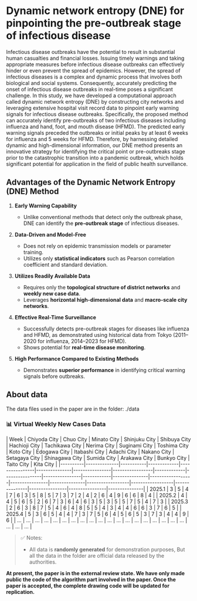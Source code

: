 # Dynamic network entropy (DNE) for pinpointing the pre-outbreak stage of infectious disease
 Infectious disease outbreaks have the potential to result in substantial human casualties and financial losses. Issuing timely warnings and taking appropriate measures before infectious disease outbreaks can effectively hinder or even prevent the spread of epidemics. However, the spread of infectious diseases is a complex and dynamic process that involves both biological and social systems. Consequently, accurately predicting the onset of infectious disease outbreaks in real-time poses a significant challenge. In this study, we have developed a computational approach called dynamic network entropy (DNE) by constructing city networks and leveraging extensive hospital visit record data to pinpoint early warning signals for infectious disease outbreaks. Specifically, the proposed method can accurately identify pre-outbreaks of two infectious diseases including influenza and hand, foot, and mouth disease (HFMD). The predicted early warning signals preceded the outbreaks or initial peaks by at least 6 weeks for influenza and 5 weeks for HFMD. Therefore, by harnessing detailed dynamic and high-dimensional information, our DNE method presents an innovative strategy for identifying the critical point or pre-outbreaks stage prior to the catastrophic transition into a pandemic outbreak, which holds significant potential for application in the field of public health surveillance.

## Advantages of the Dynamic Network Entropy (DNE) Method

1. **Early Warning Capability**  
   - Unlike conventional methods that detect only the outbreak phase, DNE can identify the **pre-outbreak stage** of infectious diseases.

2. **Data-Driven and Model-Free**  
   - Does not rely on epidemic transmission models or parameter training.
   - Utilizes only **statistical indicators** such as Pearson correlation coefficient and standard deviation.

3. **Utilizes Readily Available Data**  
   - Requires only the **topological structure of district networks** and **weekly new case data**.
   - Leverages **horizontal high-dimensional data** and **macro-scale city networks**.

4. **Effective Real-Time Surveillance**  
   - Successfully detects pre-outbreak stages for diseases like influenza and HFMD, as demonstrated using historical data from Tokyo (2011–2020 for influenza, 2014–2023 for HFMD).
   - Shows potential for **real-time disease monitoring**.

5. **High Performance Compared to Existing Methods**  
   - Demonstrates **superior performance** in identifying critical warning signals before outbreaks.

## About data
The data files used in the paper are in the folder: ./data

### 📊 Virtual Weekly New Cases Data 
| Week     | Chiyoda City | Chuo City | Minato City | Shinjuku City | Shibuya City | Hachioji City | Tachikawa City | Nerima City | Suginami City | Toshima City | Koto City | Edogawa City | Itabashi City | Adachi City | Nakano City | Setagaya City | Shinagawa City | Sumida City | Arakawa City | Bunkyo City | Taito City | Kita City |
|----------|--------------|-----------|-------------|----------------|---------------|----------------|-----------------|-------------|----------------|----------------|------------|---------------|------------------|----------------|---------------|------------------|------------------|---------------|----------------|----------------|---------------|
| 2025.1   | 3            | 5         | 4           | 7              | 6             | 3              | 5               | 8           | 5              | 7              | 3          | 7             | 2                | 4              | 2             | 6                | 4                | 9             | 6              | 6              | 8             | 4           |
| 2025.2   | 4            | 4         | 5           | 6              | 5             | 2              | 6               | 7           | 3              | 6              | 4          | 6             | 3                | 5              | 3             | 5                | 5                | 7             | 5              | 4              | 7             | 3           |
| 2025.3   | 2            | 6         | 3           | 8              | 7             | 5              | 4               | 6           | 4              | 8              | 5          | 5             | 4                | 3              | 4             | 4                | 6                | 6             | 3              | 7              | 6             | 5           |
| 2025.4   | 5            | 3         | 6           | 5              | 4             | 4              | 7               | 3           | 7              | 5              | 6          | 4             | 5                | 6              | 5             | 3                | 7                | 3             | 4              | 4              | 9             | 6           |
| ...      | ...          | ...       | ...         | ...            | ...           | ...            | ...             | ...         | ...            | ...            | ...        | ...           | ...              | ...            | ...           | ...              | ...              | ...           | ...            | ...            | ...           |

> ✅ Notes:
> - All data is **randomly generated** for demonstration purposes, But all the data in the folder are official data released by the authorities.

**At present, the paper is in the external review state. We have only made public the code of the algorithm part involved in the paper. Once the paper is accepted, the complete drawing code will be updated for replication.** 

